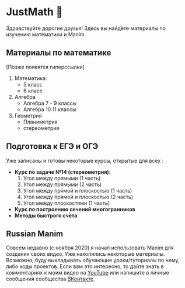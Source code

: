 # JustMath 👋
Здравствуйте дорогие друзья! Здесь вы найдёте материалы по изучению математики и Manim. 

## Материалы по математике
[Позже появятся гиперссылки]
1. Математика:
   + 5 класс
   + 6 класс
2. Алгебра
   + Алгебра 7 - 9 классы
   + Алгебра 10 11 классы
3. Геометрия
   + Планиметрия
   + стереометрия

## Подготовка к ЕГЭ и ОГЭ
Уже записаны и готовы некоторые курсы, открытые для всех : 
* **Курс по задаче №14 (стереометрия):** 
   1. Угол между прямыми (1 часть)
   2. Угол между прямыми (2 часть)
   3. Угол между прямой и плоскостью (1 часть)
   4. Угол между прямой и плоскостью (2 часть)
   5. Угол между плоскостями (1 часть)
* **Курс по построению сечений многогранников**
* **Методы быстрого счёта**

## Russian Manim
Совсем недавно (с ноября 2020) я начал использовать Manim для создания своих видео. Уже накопились некоторые материалы. Возможно, буду выкладывать обучающие уроки/туториалы по нему, либо коды проектов. 
Если вам это интересно, то дайте знать в комментариях к моим видео на [YouTube](https://www.youtube.com/channel/UCotL6Lh-FzXFkhM_TKkYmWA) или напишите в личные сообщения сообщества [ВКонтакте](https://vk.com/j_math). 

<!--
**Just-Math/just-math** is a ✨ _special_ ✨ repository because its `README.md` (this file) appears on your GitHub profile.

Here are some ideas to get you started:

- 🔭 I’m currently working on ...
- 🌱 I’m currently learning ...
- 👯 I’m looking to collaborate on ...
- 🤔 I’m looking for help with ...
- 💬 Ask me about ...
- 📫 How to reach me: ...
- 😄 Pronouns: ...
- ⚡ Fun fact: ...
-->
